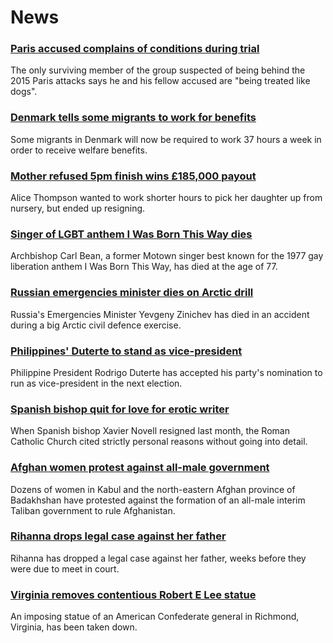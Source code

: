 # News
### [Paris accused complains of conditions during trial](https://www.bbc.com/news/world-europe-58486391)
The only surviving member of the group suspected of being behind the 2015 Paris attacks says he and his fellow accused are "being treated like dogs". 
### [Denmark tells some migrants to work for benefits](https://www.bbc.com/news/world-europe-58484953)
Some migrants in Denmark will now be required to work 37 hours a week in order to receive welfare benefits.
### [Mother refused 5pm finish wins £185,000 payout](https://www.bbc.com/news/business-58473802)
Alice Thompson wanted to work shorter hours to pick her daughter up from nursery, but ended up resigning.
### [Singer of LGBT anthem I Was Born This Way dies](https://www.bbc.com/news/entertainment-arts-58493076)
Archbishop Carl Bean, a former Motown singer best known for the 1977 gay liberation anthem I Was Born This Way, has died at the age of 77.
### [Russian emergencies minister dies on Arctic drill](https://www.bbc.com/news/58486791)
Russia's Emergencies Minister Yevgeny Zinichev has died in an accident during a big Arctic civil defence exercise.
### [Philippines' Duterte to stand as vice-president](https://www.bbc.com/news/world-asia-58492921)
Philippine President Rodrigo Duterte has accepted his party's nomination to run as vice-president in the next election. 
### [Spanish bishop quit for love for erotic writer](https://www.bbc.com/news/58486790)
When Spanish bishop Xavier Novell resigned last month, the Roman Catholic Church cited strictly personal reasons without going into detail.
### [Afghan women protest against all-male government](https://www.bbc.com/news/world-asia-58490819)
Dozens of women in Kabul and the north-eastern Afghan province of Badakhshan have protested against the formation of an all-male interim Taliban government to rule Afghanistan.
### [Rihanna drops legal case against her father](https://www.bbc.com/news/entertainment-arts-58491164)
Rihanna has dropped a legal case against her father, weeks before they were due to meet in court.
### [Virginia removes contentious Robert E Lee statue](https://www.bbc.com/news/world-us-canada-58491967)
An imposing statue of an American Confederate general in Richmond, Virginia, has been taken down.
